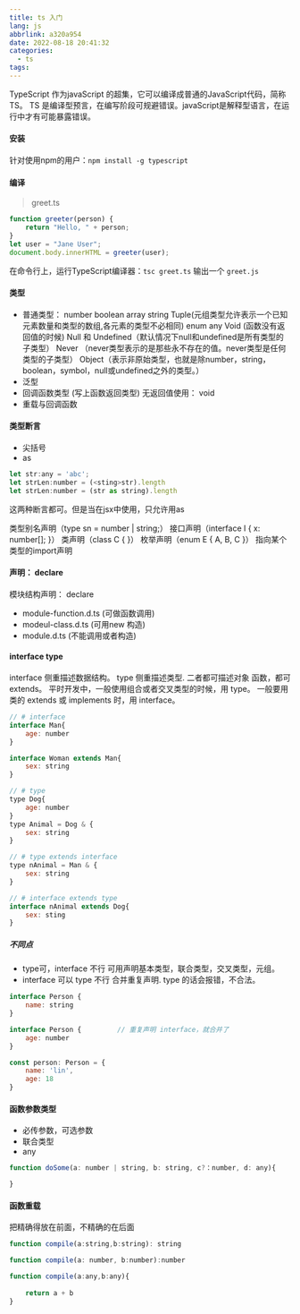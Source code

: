 ```yaml
---
title: ts 入门
lang: js
abbrlink: a320a954
date: 2022-08-18 20:41:32
categories:
  - ts
tags:
---
```


TypeScript 作为javaScript 的超集，它可以编译成普通的JavaScript代码，简称TS。
TS 是编译型预言，在编写阶段可规避错误。javaScript是解释型语言，在运行中才有可能暴露错误。
<!-- more -->
#### 安装
针对使用npm的用户：`npm install -g typescript`

#### 编译
> greet.ts
```ts
function greeter(person) {
    return "Hello, " + person;
}
let user = "Jane User";
document.body.innerHTML = greeter(user);

```
在命令行上，运行TypeScript编译器：`tsc greet.ts` 输出一个 `greet.js`
#### 类型
 + 普通类型：
    number 
    boolean 
    array 
    string 
    Tuple(元组类型允许表示一个已知元素数量和类型的数组,各元素的类型不必相同)
    enum
    any
    Void (函数没有返回值的时候)
    Null 和 Undefined（默认情况下null和undefined是所有类型的子类型）
    Never （never类型表示的是那些永不存在的值。never类型是任何类型的子类型）
    Object（表示非原始类型，也就是除number，string，boolean，symbol，null或undefined之外的类型。）
+ 泛型
+ 回调函数类型 (写上函数返回类型)
  无返回值使用： void 
+ 重载与回调函数

#### 类型断言
+ 尖括号 
+ as 
```javaScript
let str:any = 'abc';
let strLen:number = (<sting>str).length
let strLen:number = (str as string).length
```
这两种断言都可。但是当在jsx中使用，只允许用as

类型别名声明（type sn = number | string;）
接口声明（interface I { x: number[]; }）
类声明（class C { }）
枚举声明（enum E { A, B, C }）
指向某个类型的import声明


#### 声明： declare
模块结构声明： declare 
+ module-function.d.ts (可做函数调用)
+ modeul-class.d.ts (可用new 构造)
+ module.d.ts (不能调用或者构造)


#### interface type
interface 侧重描述数据结构。
type 侧重描述类型. 二者都可描述对象 函数，都可extends。
平时开发中，一般使用组合或者交叉类型的时候，用 type。
一般要用类的 extends 或 implements 时，用 interface。
```javaScript
// # interface
interface Man{
    age: number
}

interface Woman extends Man{
    sex: string
}

// # type
type Dog{
    age: number
}
type Animal = Dog & {
    sex: string
}

// # type extends interface
type nAnimal = Man & {
    sex: string
}

// # interface extends type
interface nAnimal extends Dog{
    sex: sting
}

```

##### 不同点

+ type可，interface 不行
  可用声明基本类型，联合类型，交叉类型，元组。 
+ interface 可以 type 不行
  合并重复声明. type 的话会报错，不合法。
```javascript
interface Person {
    name: string
}

interface Person {         // 重复声明 interface，就合并了
    age: number 
}

const person: Person = {
    name: 'lin',
    age: 18
}
```


#### 函数参数类型
 + 必传参数，可选参数
 + 联合类型
 + any
 ```javaScript
function doSome(a: number | string, b: string, c?：number, d: any){

}
```

#### 函数重载
把精确得放在前面，不精确的在后面
```javaScript
function compile(a:string,b:string): string

function compile(a: number, b:number):number

function compile(a:any,b:any){
    
    return a + b
}

```

